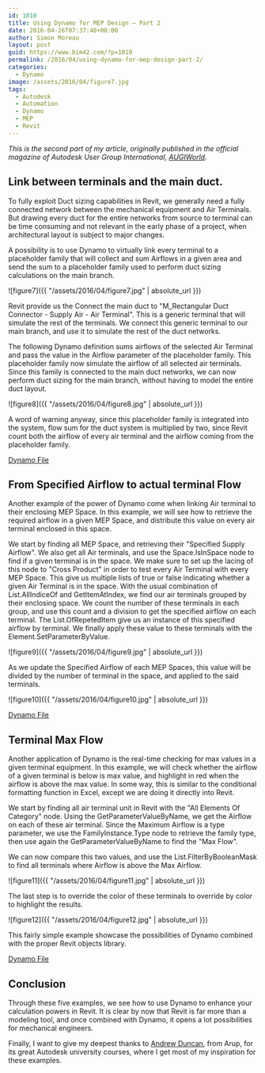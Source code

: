 ```yaml
---
id: 1010
title: Using Dynamo for MEP Design – Part 2
date: 2016-04-26T07:37:48+00:00
author: Simon Moreau
layout: post
guid: https://www.bim42.com/?p=1010
permalink: /2016/04/using-dynamo-for-mep-design-part-2/
categories:
  - Dynamo
image: /assets/2016/04/figure7.jpg
tags:
  - Autodesk
  - Automation
  - Dynamo
  - MEP
  - Revit
---
```

_This is the second part of my article, originally published in the official magazine of Autodesk User Group International, [AUGIWorld](https://www.augi.com/augiworld)._

## Link between terminals and the main duct.

To fully exploit Duct sizing capabilities in Revit, we generally need a fully connected network between the mechanical equipment and Air Terminals. But drawing every duct for the entire networks from source to terminal can be time consuming and not relevant in the early phase of a project, when architectural layout is subject to major changes.

A possibility is to use Dynamo to virtually link every terminal to a placeholder family that will collect and sum Airflows in a given area and send the sum to a placeholder family used to perform duct sizing calculations on the main branch.

![figure7]({{ "/assets/2016/04/figure7.jpg" | absolute_url }})

Revit provide us the Connect the main duct to "M_Rectangular Duct Connector - Supply Air - Air Terminal". This is a generic terminal that will simulate the rest of the terminals. We connect this generic terminal to our main branch, and use it to simulate the rest of the duct networks.

The following Dynamo definition sums airflows of the selected Air Terminal and pass the value in the Airflow parameter of the placeholder family. This placeholder family now simulate the airflow of all selected air terminals. Since this family is connected to the main duct networks, we can now perform duct sizing for the main branch, without having to model the entire duct layout.

![figure8]({{ "/assets/2016/04/figure8.jpg" | absolute_url }})

A word of warning anyway, since this placeholder family is integrated into the system, flow sum for the duct system is multiplied by two, since Revit count both the airflow of every air terminal and the airflow coming from the placeholder family.

[Dynamo File](https://drive.google.com/open?id=0B_fvbfIWQ5JJdHBST0ZHc05ZelU)

## From Specified Airflow to actual terminal Flow

Another example of the power of Dynamo come when linking Air terminal to their enclosing MEP Space. In this example, we will see how to retrieve the required airflow in a given MEP Space, and distribute this value on every air terminal enclosed in this space.

We start by finding all MEP Space, and retrieving their "Specified Supply Airflow". We also get all Air terminals, and use the Space.IsInSpace node to find if a given terminal is in the space. We make sure to set up the lacing of this node to "Cross Product" in order to test every Air Terminal with every MEP Space. This give us multiple lists of true or false indicating whether a given Air Terminal is in the space. With the usual combination of List.AllIndiceOf and GetItemAtIndex, we find our air terminals grouped by their enclosing space. We count the number of these terminals in each group, and use this count and a division to get the specified airflow on each terminal. The List.OfRepetedItem give us an instance of this specified airflow by terminal. We finally apply these value to these terminals with the Element.SetParameterByValue.

![figure9]({{ "/assets/2016/04/figure9.jpg" | absolute_url }})

As we update the Specified Airflow of each MEP Spaces, this value will be divided by the number of terminal in the space, and applied to the said terminals.

![figure10]({{ "/assets/2016/04/figure10.jpg" | absolute_url }})

[Dynamo File](https://drive.google.com/open?id=0B_fvbfIWQ5JJVDY3WFdxSTJGcVk)

## Terminal Max Flow

Another application of Dynamo is the real-time checking for max values in a given terminal equipment. In this example, we will check whether the airflow of a given terminal is below is max value, and highlight in red when the airflow is above the max value. In some way, this is similar to the conditional formatting function in Excel, except we are doing it directly into Revit.

We start by finding all air terminal unit in Revit with the "All Elements Of Category" node. Using the GetParameterValueByName, we get the Airflow on each of these air terminal. Since the Maximum Airflow is a type parameter, we use the FamilyInstance.Type node to retrieve the family type, then use again the GetParameterValueByName to find the "Max Flow".

We can now compare this two values, and use the List.FilterByBooleanMask to find all terminals where Airflow is above the Max Airflow.

![figure11]({{ "/assets/2016/04/figure11.jpg" | absolute_url }})

The last step is to override the color of these terminals to override by color to highlight the results.

![figure12]({{ "/assets/2016/04/figure12.jpg" | absolute_url }})

This fairly simple example showcase the possibilities of Dynamo combined with the proper Revit objects library.

[Dynamo File](https://drive.google.com/open?id=0B_fvbfIWQ5JJaHRQbWVKZ1VBZEU)

## Conclusion

Through these five examples, we see how to use Dynamo to enhance your calculation powers in Revit. It is clear by now that Revit is far more than a modeling tool, and once combined with Dynamo, it opens a lot possibilities for mechanical engineers.

Finally, I want to give my deepest thanks to [Andrew Duncan](http://thoughts.arup.com/post/userposts/282), from Arup, for its great Autodesk university courses, where I get most of my inspiration for these examples.